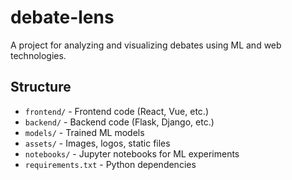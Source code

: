 # debate-lens

A project for analyzing and visualizing debates using ML and web technologies.

## Structure

- `frontend/`   - Frontend code (React, Vue, etc.)
- `backend/`    - Backend code (Flask, Django, etc.)
- `models/`     - Trained ML models
- `assets/`     - Images, logos, static files
- `notebooks/`  - Jupyter notebooks for ML experiments
- `requirements.txt` - Python dependencies
